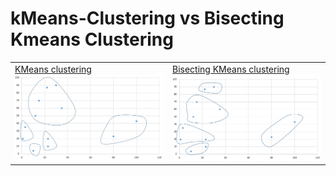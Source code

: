 # kMeans-Clustering  vs Bisecting Kmeans Clustering

<table><tr><td>
<a href='https://github.com/ramteke/kMeans-Clustering/tree/master/src/main/java/machinelearning/basicKMeans'>KMeans clustering</a>
<br><a href='https://github.com/ramteke/kMeans-Clustering/tree/master/src/main/java/machinelearning/basicKMeans'><img src='https://github.com/ramteke/kMeans-Clustering/blob/master/src/main/java/machinelearning/basicKMeans/kmeans.png' width=300></a>
  </td><td>
<a href='https://github.com/ramteke/kMeans-Clustering/tree/master/src/main/java/machinelearning/bisectingKmeans'>Bisecting KMeans clustering</a>
<br><a href='https://github.com/ramteke/kMeans-Clustering/tree/master/src/main/java/machinelearning/bisectingKmeans'><img src='https://github.com/ramteke/kMeans-Clustering/blob/master/src/main/java/machinelearning/bisectingKmeans/Bisecting-kmeans.png' width=300></a>
  </td></tr></table>
